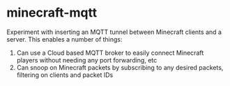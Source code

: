 # minecraft-mqtt

Experiment with inserting an MQTT tunnel between Minecraft clients and a server. This enables a number of things:

1. Can use a Cloud based MQTT broker to easily connect Minecraft players without needing any port forwarding, etc
1. Can snoop on Minecraft packets by subscribing to any desired packets, filtering on clients and packet IDs

